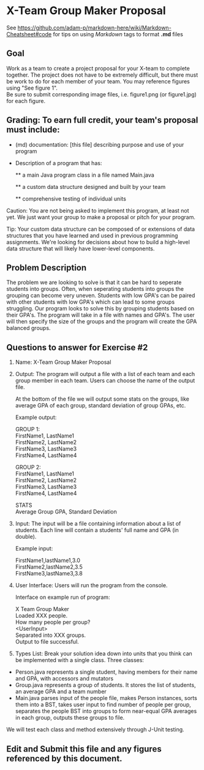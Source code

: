 # X-Team Group Maker Proposal

See https://github.com/adam-p/markdown-here/wiki/Markdown-Cheatsheet#code for tips on using *Markdown* tags to format __.md__ files

## Goal

Work as a team to create a project proposal for your X-team to complete together.
The project does not have to be extremely difficult,
but there must be work to do for each member of your team.
You may reference figures using "See figure 1".  
Be sure to submit corresponding image files, i.e. figure1.png (or figure1.jpg) for each figure.

## Grading: To earn full credit, your team's proposal must include:

* (md) documentation: [this file] describing purpose and use of your program

* Description of a program that has:

  ** a main Java program class in a file named Main.java
  
  ** a custom data structure designed and built by your team
  
  ** comprehensive testing of individual units
  
 Caution: You are not being asked to implement this program, at least not yet. 
 We just want your group to make a proposal or pitch for your program.
 
 Tip: Your custom data structure can be composed of or extensions of data structures that you have learned and used in previous programming assignments.  We're looking for decisions about how to build a high-level data structure that will likely have lower-level components.

## Problem Description

The problem we are looking to solve is that it can be hard to seperate students into groups. Often, when seperating students into groups the grouping can become very uneven. Students with low GPA's can be paired with other students with low GPA's which can lead to some groups struggling. Our program looks to solve this by grouping students based on their GPA's. The program will take in a file with names and GPA's. The user will then specify the size of the groups and the program will create the GPA balanced groups.

## Questions to answer for Exercise #2

1. Name: X-Team Group Maker Proposal

2. Output: The program will output a file with a list of each team and each group member in each team. Users can choose the name of the output file.

	At the bottom of the file we will output some stats on the groups, like average GPA of each group, standard deviation of group GPAs, etc.
	
	Example output:
	
	GROUP 1:  
	FirstName1, LastName1  
	FirstName2, LastName2  
	FirstName3, LastName3  
	FirstName4, LastName4
	
	
	GROUP 2:  
	FirstName1, LastName1  
	FirstName2, LastName2  
	FirstName3, LastName3  
	FirstName4, LastName4
	
	
	STATS  
	Average Group GPA, Standard Deviation
	

3. Input: The input will be a file containing information about a list of students. Each line will contain a students' full name and GPA (in double).  

	Example input: 
	
	FirstName1,lastName1,3.0  
	FirstName2,lastName2,3.5  
	FirstName3,lastName3,3.8 

4. User Interface: Users will run the program from the console.

	Interface on example run of program: 

	X Team Group Maker  
	Loaded XXX people.         
	How many people per group?     
	\<UserInput\>                             
	Separated into XXX groups.  
	Output to file successful.

5. Types List: Break your solution idea down into units that you think can be implemented with a single class.
Three classes:
- Person.java represents a single student, having members for their name and GPA, with accessors and mutators  
- Group.java represents a group  of students.  It stores the list of students, an average GPA and a team number  
- Main.java parses input of the people file, makes Person instances, sorts them into a BST, takes user input to find number of people per group, separates the people BST into groups to form near-equal GPA averages in each group, outputs these groups to file.

We will test each class and method extensively through J-Unit testing.


## Edit and Submit this file and any figures referenced by this document.

